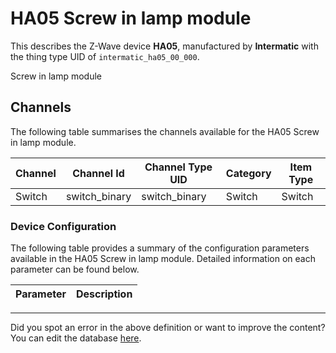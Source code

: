 
# HA05 Screw in lamp module

This describes the Z-Wave device **HA05**, manufactured by **Intermatic** with the thing type UID of ```intermatic_ha05_00_000```. 

Screw in lamp module

## Channels
The following table summarises the channels available for the HA05 Screw in lamp module.

| Channel | Channel Id | Channel Type UID | Category | Item Type |
|---------|------------|------------------|----------|-----------|
| Switch | switch_binary | switch_binary | Switch | Switch |




### Device Configuration
The following table provides a summary of the configuration parameters available in the HA05 Screw in lamp module.
Detailed information on each parameter can be found below.

| Parameter   | Description |
|-------------|-------------|




---

Did you spot an error in the above definition or want to improve the content?
You can edit the database [here](http://www.cd-jackson.com/index.php/zwave/zwave-device-database/zwave-device-list/devicesummary/441).

